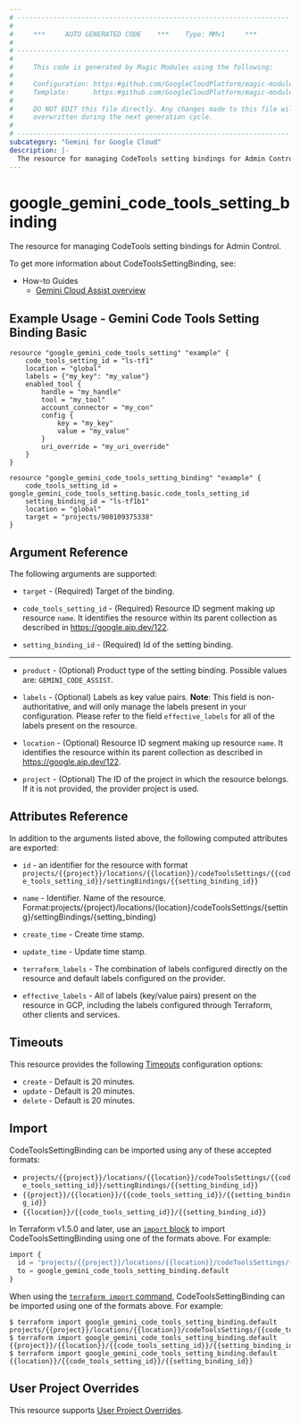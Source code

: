 ```yaml
---
# ----------------------------------------------------------------------------
#
#     ***     AUTO GENERATED CODE    ***    Type: MMv1     ***
#
# ----------------------------------------------------------------------------
#
#     This code is generated by Magic Modules using the following:
#
#     Configuration: https:#github.com/GoogleCloudPlatform/magic-modules/tree/main/mmv1/products/gemini/CodeToolsSettingBinding.yaml
#     Template:      https:#github.com/GoogleCloudPlatform/magic-modules/tree/main/mmv1/templates/terraform/resource.html.markdown.tmpl
#
#     DO NOT EDIT this file directly. Any changes made to this file will be
#     overwritten during the next generation cycle.
#
# ----------------------------------------------------------------------------
subcategory: "Gemini for Google Cloud"
description: |-
  The resource for managing CodeTools setting bindings for Admin Control.
---
```


# google_gemini_code_tools_setting_binding

The resource for managing CodeTools setting bindings for Admin Control.


To get more information about CodeToolsSettingBinding, see:
* How-to Guides
    * [Gemini Cloud Assist overview](https://cloud.google.com/gemini/docs/cloud-assist/overview)

## Example Usage - Gemini Code Tools Setting Binding Basic


```hcl
resource "google_gemini_code_tools_setting" "example" {
    code_tools_setting_id = "ls-tf1"
    location = "global"
    labels = {"my_key": "my_value"}
    enabled_tool {
        handle = "my_handle"
        tool = "my_tool"
        account_connector = "my_con"
        config {
            key = "my_key"
            value = "my_value"
        }
        uri_override = "my_uri_override"
    }
}

resource "google_gemini_code_tools_setting_binding" "example" {
    code_tools_setting_id = google_gemini_code_tools_setting.basic.code_tools_setting_id
    setting_binding_id = "ls-tf1b1"
    location = "global"
    target = "projects/980109375338"
}
```

## Argument Reference

The following arguments are supported:


* `target` -
  (Required)
  Target of the binding.

* `code_tools_setting_id` -
  (Required)
  Resource ID segment making up resource `name`. It identifies the resource within its parent collection as described in https://google.aip.dev/122.

* `setting_binding_id` -
  (Required)
  Id of the setting binding.


- - -


* `product` -
  (Optional)
  Product type of the setting binding.
  Possible values are: `GEMINI_CODE_ASSIST`.

* `labels` -
  (Optional)
  Labels as key value pairs.
  **Note**: This field is non-authoritative, and will only manage the labels present in your configuration.
  Please refer to the field `effective_labels` for all of the labels present on the resource.

* `location` -
  (Optional)
  Resource ID segment making up resource `name`. It identifies the resource within its parent collection as described in https://google.aip.dev/122.

* `project` - (Optional) The ID of the project in which the resource belongs.
    If it is not provided, the provider project is used.


## Attributes Reference

In addition to the arguments listed above, the following computed attributes are exported:

* `id` - an identifier for the resource with format `projects/{{project}}/locations/{{location}}/codeToolsSettings/{{code_tools_setting_id}}/settingBindings/{{setting_binding_id}}`

* `name` -
  Identifier. Name of the resource.
  Format:projects/{project}/locations/{location}/codeToolsSettings/{setting}/settingBindings/{setting_binding}

* `create_time` -
  Create time stamp.

* `update_time` -
  Update time stamp.

* `terraform_labels` -
  The combination of labels configured directly on the resource
   and default labels configured on the provider.

* `effective_labels` -
  All of labels (key/value pairs) present on the resource in GCP, including the labels configured through Terraform, other clients and services.


## Timeouts

This resource provides the following
[Timeouts](https://developer.hashicorp.com/terraform/plugin/sdkv2/resources/retries-and-customizable-timeouts) configuration options:

- `create` - Default is 20 minutes.
- `update` - Default is 20 minutes.
- `delete` - Default is 20 minutes.

## Import


CodeToolsSettingBinding can be imported using any of these accepted formats:

* `projects/{{project}}/locations/{{location}}/codeToolsSettings/{{code_tools_setting_id}}/settingBindings/{{setting_binding_id}}`
* `{{project}}/{{location}}/{{code_tools_setting_id}}/{{setting_binding_id}}`
* `{{location}}/{{code_tools_setting_id}}/{{setting_binding_id}}`


In Terraform v1.5.0 and later, use an [`import` block](https://developer.hashicorp.com/terraform/language/import) to import CodeToolsSettingBinding using one of the formats above. For example:

```tf
import {
  id = "projects/{{project}}/locations/{{location}}/codeToolsSettings/{{code_tools_setting_id}}/settingBindings/{{setting_binding_id}}"
  to = google_gemini_code_tools_setting_binding.default
}
```

When using the [`terraform import` command](https://developer.hashicorp.com/terraform/cli/commands/import), CodeToolsSettingBinding can be imported using one of the formats above. For example:

```
$ terraform import google_gemini_code_tools_setting_binding.default projects/{{project}}/locations/{{location}}/codeToolsSettings/{{code_tools_setting_id}}/settingBindings/{{setting_binding_id}}
$ terraform import google_gemini_code_tools_setting_binding.default {{project}}/{{location}}/{{code_tools_setting_id}}/{{setting_binding_id}}
$ terraform import google_gemini_code_tools_setting_binding.default {{location}}/{{code_tools_setting_id}}/{{setting_binding_id}}
```

## User Project Overrides

This resource supports [User Project Overrides](https://registry.terraform.io/providers/hashicorp/google/latest/docs/guides/provider_reference#user_project_override).
